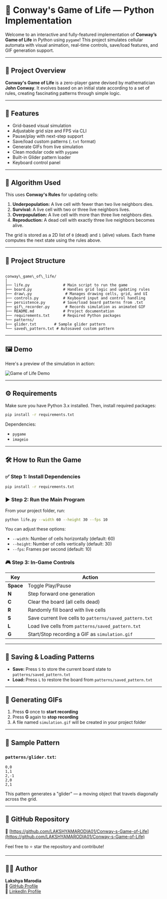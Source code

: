 # 🧬 Conway's Game of Life — Python Implementation

Welcome to an interactive and fully-featured implementation of **Conway’s Game of Life** in Python using `pygame`! This project simulates cellular automata with visual animation, real-time controls, save/load features, and GIF generation support.

---

## 📌 Project Overview

**Conway's Game of Life** is a zero-player game devised by mathematician **John Conway**. It evolves based on an initial state according to a set of rules, creating fascinating patterns through simple logic.

---

## 🚀 Features

- Grid-based visual simulation
- Adjustable grid size and FPS via CLI
- Pause/play with next-step support
- Save/load custom patterns (`.txt` format)
- Generate GIFs from live simulation
- Clean modular code with `pygame`
- Built-in Glider pattern loader
- Keyboard control panel

---

## 🧠 Algorithm Used

This uses **Conway's Rules** for updating cells:

1. **Underpopulation:** A live cell with fewer than two live neighbors dies.
2. **Survival:** A live cell with two or three live neighbors lives.
3. **Overpopulation:** A live cell with more than three live neighbors dies.
4. **Reproduction:** A dead cell with exactly three live neighbors becomes alive.

The grid is stored as a 2D list of `0` (dead) and `1` (alive) values. Each frame computes the next state using the rules above.

---

## 📂 Project Structure

```

conway\_game\_of\_life/
│
├── life.py               # Main script to run the game
├── board.py              # Handles grid logic and updating rules
├── draw\.py               # Manages drawing cells, grid, and UI
├── controls.py           # Keyboard input and control handling
├── persistence.py        # Save/load board patterns from .txt
├── gif\_recorder.py       # Records simulation as animated GIF
├── README.md             # Project documentation
├── requirements.txt      # Required Python packages
└── patterns/
├── glider.txt        # Sample glider pattern
└── saved\_pattern.txt # Autosaved custom pattern

````

---

## 🖼 Demo

Here's a preview of the simulation in action:

![Game of Life Demo](game_of_life.gif)

---

## ⚙️ Requirements

Make sure you have Python 3.x installed. Then, install required packages:

```bash
pip install -r requirements.txt
````

Dependencies:

* `pygame`
* `imageio`

---

## 🛠️ How to Run the Game

### ✅ Step 1: Install Dependencies

```bash
pip install -r requirements.txt
```

### ▶️ Step 2: Run the Main Program

From your project folder, run:

```bash
python life.py --width 60 --height 30 --fps 10
```

You can adjust these options:

* `--width`: Number of cells horizontally (default: 60)
* `--height`: Number of cells vertically (default: 30)
* `--fps`: Frames per second (default: 10)

### 🎮 Step 3: In-Game Controls

| Key       | Action                                                  |
| --------- | ------------------------------------------------------- |
| **Space** | Toggle Play/Pause                                       |
| **N**     | Step forward one generation                             |
| **C**     | Clear the board (all cells dead)                        |
| **R**     | Randomly fill board with live cells                     |
| **S**     | Save current live cells to `patterns/saved_pattern.txt` |
| **L**     | Load live cells from `patterns/saved_pattern.txt`       |
| **G**     | Start/Stop recording a GIF as `simulation.gif`          |

---

## 💾 Saving & Loading Patterns

* **Save:** Press `S` to store the current board state to `patterns/saved_pattern.txt`
* **Load:** Press `L` to restore the board from `patterns/saved_pattern.txt`

---

## 🎥 Generating GIFs

1. Press **G** once to **start recording**
2. Press **G** again to **stop recording**
3. A file named `simulation.gif` will be created in your project folder

---

## 🧪 Sample Pattern

### `patterns/glider.txt`:

```
0,0
1,1
2,-1
2,0
2,1
```

This pattern generates a "glider" — a moving object that travels diagonally across the grid.

---

## 🔗 GitHub Repository

🔗 [https://github.com/LAKSHYAMARODIA01/Conway-s-Game-of-Life](https://github.com/LAKSHYAMARODIA01/Conway-s-Game-of-Life)

Feel free to ⭐ star the repository and contribute!

---

## 👨‍💻 Author

**Lakshya Marodia**  
🔗 [GitHub Profile](https://github.com/LAKSHYAMARODIA01)  
🔗 [LinkedIn Profile](https://www.linkedin.com/in/lakshya-marodia)

